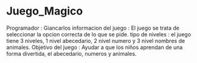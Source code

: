 # Juego_Magico
Programador : Giancarlos
informacion del juego : El juego se trata de seleccionar la opcion correcta de lo que se pide.
tipo de niveles : el juego tiene 3 niveles, 1 nivel abecedario, 2 nivel numero y 3 nivel nombres de animales.
Objetivo del juego : Ayudar a que los niños aprendan de una forma divertida, el abecedario, numeros y animales.
